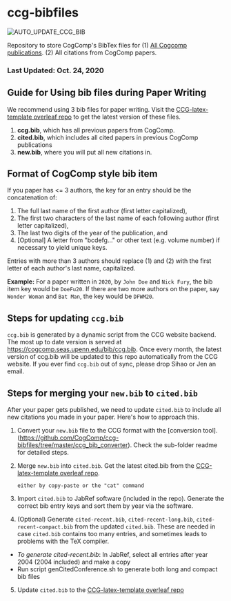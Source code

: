 # ccg-bibfiles
![AUTO_UPDATE_CCG_BIB](https://github.com/CogComp/ccg-bibfiles/workflows/AUTO_UPDATE_CCG_BIB/badge.svg)

Repository to store CogComp's BibTex files for (1) [All Cogcomp publications](https://cogcomp.seas.upenn.edu/page/publications/). (2) All citations from CogComp papers. 
### Last Updated: Oct. 24, 2020
## Guide for Using bib files during Paper Writing
We recommend using 3 bib files for paper writing. Visit the [CCG-latex-template overleaf repo](https://www.overleaf.com/8268891749mtdvvjvnzrrr
) to get the latest version of these files. 

1. **ccg.bib**, which has all previous papers from CogComp.
2. **cited.bib**, which includes all cited papers in previous CogComp publications
3. **new.bib**, where you will put all new citations in. 

## Format of CogComp style bib item
If you paper has <= 3 authors, the key for an entry should be the concatenation of:
1. The full last name of the first author (first letter capitalized),
2. The first two characters of the last name of each following author (first letter capitalized),
3. The last two digits of the year of the publication, and
4. [Optional] A letter from "bcdefg..." or other text (e.g. volume number) if necessary to yield unique keys.

Entries with more than 3 authors should replace (1) and (2) with
the first letter of each author's last name, capitalized.

**Example:** For a paper written in `2020`, by `John Doe` and `Nick Fury`, the bib item key would be `DoeFu20`. If there are two more authors on the paper, say `Wonder Woman` and `Bat Man`, the key would be `DFWM20`. 

## Steps for updating `ccg.bib`
`ccg.bib` is generated by a dynamic script from the CCG website backend. The most up to date version is served at https://cogcomp.seas.upenn.edu/bib/ccg.bib. Once every month,  the latest version of ccg.bib will be updated to this repo automatically from the CCG website. If you ever find `ccg.bib` out of sync, please drop Sihao or Jen an email. 

## Steps for merging your `new.bib` to `cited.bib`
After your paper gets published, we need to update `cited.bib` to include all new citations you made in your paper. Here's how to approach this. 

1. Convert your `new.bib` file to the CCG format with the [conversion tool].(https://github.com/CogComp/ccg-bibfiles/tree/master/ccg_bib_converter). Check the sub-folder readme for detailed steps. 

2. Merge `new.bib` into `cited.bib`. Get the latest cited.bib from the [CCG-latex-template overleaf repo](https://www.overleaf.com/8268891749mtdvvjvnzrrr).

       either by copy-paste or the "cat" command

3. Import `cited.bib` to JabRef software (included in the repo). Generate the correct bib entry keys and sort them by year via the software.

4. (Optional) Generate `cited-recent.bib`, `cited-recent-long.bib`, `cited-recent-compact.bib` from the updated `cited.bib`. These are needed in case `cited.bib` contains too many entries, and sometimes leads to problems with the TeX compiler.  

- *To generate cited-recent.bib*: In JabRef, select all entries after year 2004 (2004 included) and make a copy
- Run script genCitedConference.sh to generate both long and compact bib files

5. Update `cited.bib` to the [CCG-latex-template overleaf repo](https://www.overleaf.com/8268891749mtdvvjvnzrrr)

